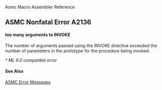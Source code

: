 Asmc Macro Assembler Reference

## ASMC Nonfatal Error A2136

#### too many arguments to INVOKE

The number of arguments passed using the INVOKE directive exceeded the number of parameters in the prototype for the procedure being invoked.

_* ML 6.0 compatible error_

#### See Also

[ASMC Error Messages](readme.md)
